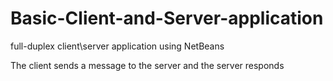# Basic-Client-and-Server-application
full-duplex client\server application using NetBeans


The client sends a message to the server and the server responds
